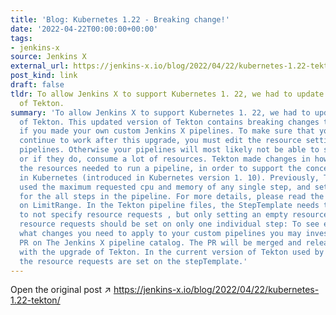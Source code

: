 ```yaml
---
title: 'Blog: Kubernetes 1.22 - Breaking change!'
date: '2022-04-22T00:00:00+00:00'
tags:
- jenkins-x
source: Jenkins X
external_url: https://jenkins-x.io/blog/2022/04/22/kubernetes-1.22-tekton/
post_kind: link
draft: false
tldr: To allow Jenkins X to support Kubernetes 1. 22, we had to update our version
  of Tekton.
summary: 'To allow Jenkins X to support Kubernetes 1. 22, we had to update our version
  of Tekton. This updated version of Tekton contains breaking changes that has consequences
  if you made your own custom Jenkins X pipelines. To make sure that your custom pipelines
  continue to work after this upgrade, you must edit the resource settings in your
  pipelines. Otherwise your pipelines will most likely not be able to start at all,
  or if they do, consume a lot of resources. Tekton made changes in how to calculate
  the resources needed to run a pipeline, in order to support the concept of LimitRange
  in Kubernetes (introduced in Kubernetes version 1. 10). Previously, Tekton simply
  used the maximum requested cpu and memory of any single step, and set that as limits
  for the all steps in the pipeline. For more details, please read the Tekton documentation
  on LimitRange. In the Tekton pipeline files, the StepTemplate needs to be changed
  to not specify resource requests , but only setting an empty resource limits : The
  resource requests should be set on only one individual step: To see examples of
  what changes you need to apply to your custom pipelines you may investigate this
  PR on The Jenkins X pipeline catalog. The PR will be merged and released simultaneous
  with the upgrade of Tekton. In the current version of Tekton used by Jenkins X,
  the resource requests are set on the stepTemplate.'
---
```

Open the original post ↗ https://jenkins-x.io/blog/2022/04/22/kubernetes-1.22-tekton/
